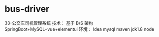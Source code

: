 # bus-driver
33-公交车司机管理系统  技术： 基于 B/S 架构 SpringBoot+MySQL+vue+elementui  环境： Idea mysql maven jdk1.8  node
